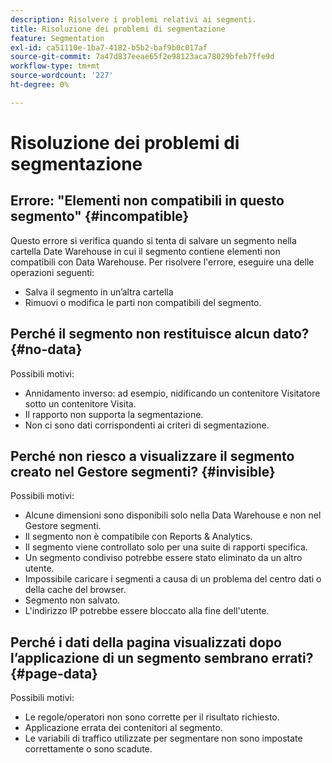 ```yaml
---
description: Risolvere i problemi relativi ai segmenti.
title: Risoluzione dei problemi di segmentazione
feature: Segmentation
exl-id: ca51110e-1ba7-4182-b5b2-baf9b0c017af
source-git-commit: 7a47d837eeae65f2e98123aca78029bfeb7ffe9d
workflow-type: tm+mt
source-wordcount: '227'
ht-degree: 0%

---
```


# Risoluzione dei problemi di segmentazione

## Errore: &quot;Elementi non compatibili in questo segmento&quot; {#incompatible}

Questo errore si verifica quando si tenta di salvare un segmento nella cartella Date Warehouse in cui il segmento contiene elementi non compatibili con Data Warehouse. Per risolvere l&#39;errore, eseguire una delle operazioni seguenti:

* Salva il segmento in un’altra cartella
* Rimuovi o modifica le parti non compatibili del segmento.

## Perché il segmento non restituisce alcun dato? {#no-data}

Possibili motivi:

* Annidamento inverso: ad esempio, nidificando un contenitore Visitatore sotto un contenitore Visita.
* Il rapporto non supporta la segmentazione.
* Non ci sono dati corrispondenti ai criteri di segmentazione.

## Perché non riesco a visualizzare il segmento creato nel Gestore segmenti? {#invisible}

Possibili motivi:

* Alcune dimensioni sono disponibili solo nella Data Warehouse e non nel Gestore segmenti.
* Il segmento non è compatibile con Reports &amp; Analytics.
* Il segmento viene controllato solo per una suite di rapporti specifica.
* Un segmento condiviso potrebbe essere stato eliminato da un altro utente.
* Impossibile caricare i segmenti a causa di un problema del centro dati o della cache del browser.
* Segmento non salvato.
* L&#39;indirizzo IP potrebbe essere bloccato alla fine dell&#39;utente.

## Perché i dati della pagina visualizzati dopo l’applicazione di un segmento sembrano errati? {#page-data}

Possibili motivi:

* Le regole/operatori non sono corrette per il risultato richiesto.
* Applicazione errata dei contenitori al segmento.
* Le variabili di traffico utilizzate per segmentare non sono impostate correttamente o sono scadute.
